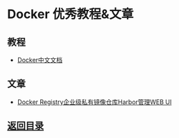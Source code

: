 # Docker 优秀教程&文章

## 教程
* [Docker中文文档](http://www.dockerinfo.net/document)

## 文章
* [Docker Registry企业级私有镜像仓库Harbor管理WEB UI](http://souyunku.com/2018/01/06/Docker-harbor-registry/)

## [返回目录](https://github.com/MulticsYin/MulticsDevOps/blob/master/README.md#dockerkubernetes)
